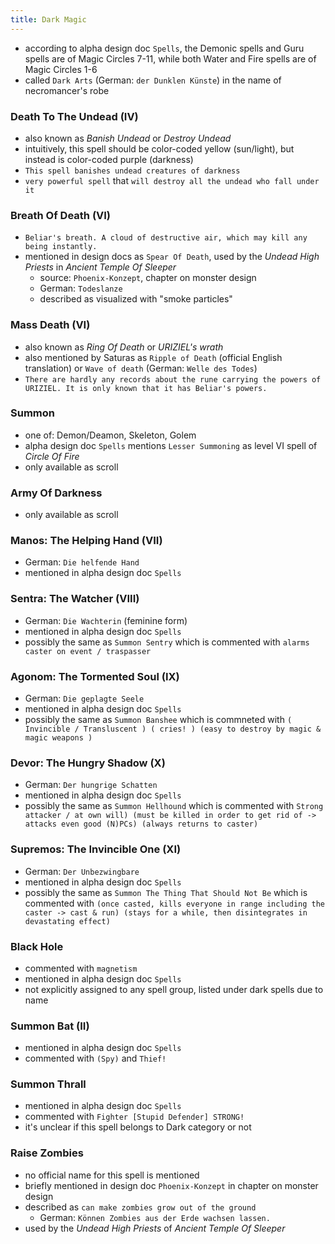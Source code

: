 ```yaml
---
title: Dark Magic
---
```


- according to alpha design doc `Spells`, the Demonic spells and Guru spells are of Magic Circles 7-11, while both Water and Fire spells are of Magic Circles 1-6
- called `Dark Arts` (German: `der Dunklen Künste`) in the name of necromancer's robe

### Death To The Undead (IV)
- also known as _Banish Undead_ or _Destroy Undead_
- intuitively, this spell should be color-coded yellow (sun/light), but instead is color-coded purple (darkness)
- `This spell banishes undead creatures of darkness`
- `very powerful spell` that `will destroy all the undead who fall under it`

### Breath Of Death (VI)
- `Beliar's breath. A cloud of destructive air, which may kill any being instantly.`
- mentioned in design docs as `Spear Of Death`, used by the _Undead High Priests_ in _Ancient Temple Of Sleeper_ 
  - source: `Phoenix-Konzept`, chapter on monster design
  - German: `Todeslanze`
  - described as visualized with "smoke particles"

### Mass Death (VI)
- also known as _Ring Of Death_ or _URIZIEL's wrath_
- also mentioned by Saturas as `Ripple of Death` (official English translation) or `Wave of death` (German: `Welle des Todes`)
- `There are hardly any records about the rune carrying the powers of URIZIEL. It is only known that it has Beliar's powers.`

### Summon 
- one of: Demon/Deamon, Skeleton, Golem
- alpha design doc `Spells` mentions `Lesser Summoning` as level VI spell of _Circle Of Fire_
- only available as scroll

### Army Of Darkness
- only available as scroll

### Manos: The Helping Hand (VII)
- German: `Die helfende Hand`
- mentioned in alpha design doc `Spells`

### Sentra: The Watcher (VIII)
- German: `Die Wachterin` (feminine form)
- mentioned in alpha design doc `Spells`
- possibly the same as `Summon Sentry` which is commented with `alarms caster on event / traspasser`

### Agonom: The Tormented Soul (IX)
- German: `Die geplagte Seele`
- mentioned in alpha design doc `Spells`
- possibly the same as `Summon Banshee` which is commneted with `( Invincible / Transluscent ) ( cries! ) (easy to destroy by magic & magic weapons )`

### Devor: The Hungry Shadow (X)
- German: `Der hungrige Schatten`
- mentioned in alpha design doc `Spells`
- possibly the same as `Summon Hellhound` which is commented with `Strong attacker / at own will) (must be killed in order to get rid of -> attacks even good (N)PCs) (always returns to caster)`

### Supremos: The Invincible One (XI)
- German: `Der Unbezwingbare`
- mentioned in alpha design doc `Spells`
- possibly the same as `Summon The Thing That Should Not Be` which is commented with `(once casted, kills everyone in range including the caster -> cast & run) (stays for a while, then disintegrates in devastating effect)`

### Black Hole
- commented with `magnetism`
- mentioned in alpha design doc `Spells`
- not explicitly assigned to any spell group, listed under dark spells due to name

### Summon Bat (II)
- mentioned in alpha design doc `Spells`
- commented with `(Spy)` and `Thief!`

### Summon Thrall
- mentioned in alpha design doc `Spells`
- commented with `Fighter [Stupid Defender] STRONG!`
- it's unclear if this spell belongs to Dark category or not

### Raise Zombies
- no official name for this spell is mentioned
- briefly mentioned in design doc `Phoenix-Konzept` in chapter on monster design
- described as `can make zombies grow out of the ground`
  - German: `Können Zombies aus der Erde wachsen lassen.`
- used by the _Undead High Priests_ of _Ancient Temple Of Sleeper_
